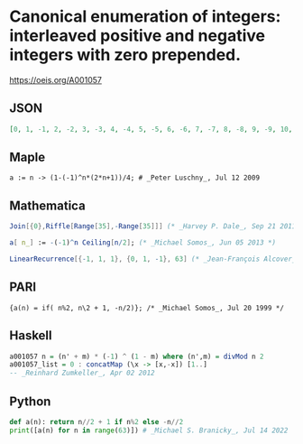 # Canonical enumeration of integers: interleaved positive and negative integers with zero prepended\.
https://oeis.org/A001057
## JSON
```JSON
[0, 1, -1, 2, -2, 3, -3, 4, -4, 5, -5, 6, -6, 7, -7, 8, -8, 9, -9, 10, -10, 11, -11, 12, -12, 13, -13, 14, -14, 15, -15, 16, -16, 17, -17, 18, -18, 19, -19, 20, -20, 21, -21, 22, -22, 23, -23, 24, -24, 25, -25, 26, -26, 27, -27, 28, -28, 29, -29, 30, -30, 31, -31]
```
## Maple
```Maple
a := n -> (1-(-1)^n*(2*n+1))/4; # _Peter Luschny_, Jul 12 2009
```
## Mathematica
```Mathematica
Join[{0},Riffle[Range[35],-Range[35]]] (* _Harvey P. Dale_, Sep 21 2011 *)
```
```Mathematica
a[ n_] := -(-1)^n Ceiling[n/2]; (* _Michael Somos_, Jun 05 2013 *)
```
```Mathematica
LinearRecurrence[{-1, 1, 1}, {0, 1, -1}, 63] (* _Jean-François Alcover_, Jan 07 2019 *)
```
## PARI
```PARI
{a(n) = if( n%2, n\2 + 1, -n/2)}; /* _Michael Somos_, Jul 20 1999 */
```
## Haskell
```Haskell
a001057 n = (n' + m) * (-1) ^ (1 - m) where (n',m) = divMod n 2
a001057_list = 0 : concatMap (\x -> [x,-x]) [1..]
-- _Reinhard Zumkeller_, Apr 02 2012
```
## Python
```Python
def a(n): return n//2 + 1 if n%2 else -n//2
print([a(n) for n in range(63)]) # _Michael S. Branicky_, Jul 14 2022
```
